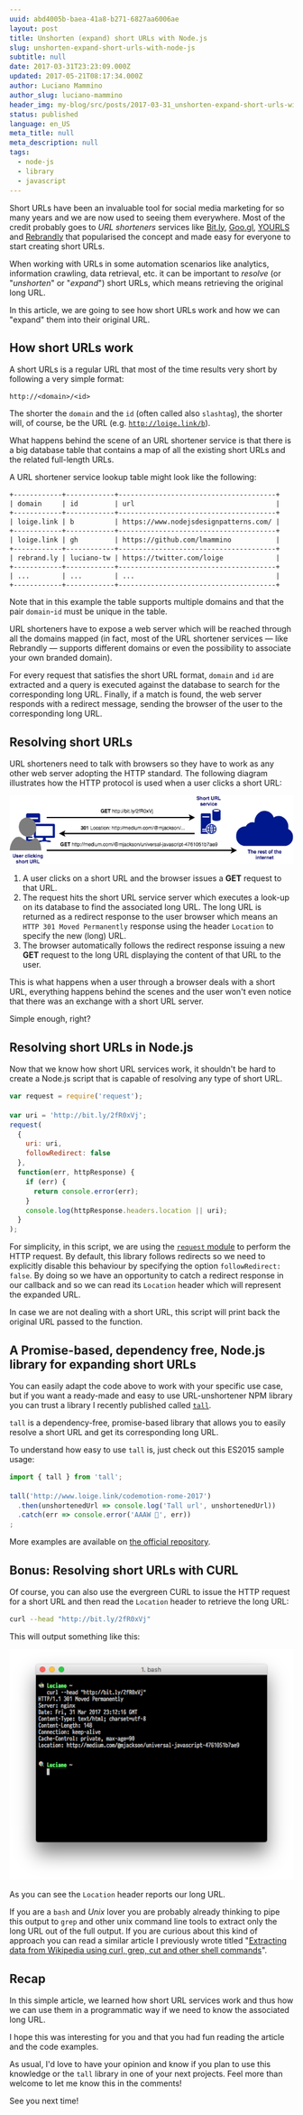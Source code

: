 ```yaml
---
uuid: abd4005b-baea-41a8-b271-6827aa6006ae
layout: post
title: Unshorten (expand) short URLs with Node.js
slug: unshorten-expand-short-urls-with-node-js
subtitle: null
date: 2017-03-31T23:23:09.000Z
updated: 2017-05-21T08:17:34.000Z
author: Luciano Mammino
author_slug: luciano-mammino
header_img: my-blog/src/posts/2017-03-31_unshorten-expand-short-urls-with-node-js/unshorten-expand-short-urls-with-node-js-loige-compressed.jpg
status: published
language: en_US
meta_title: null
meta_description: null
tags:
  - node-js
  - library
  - javascript
---
```


Short URLs have been an invaluable tool for social media marketing for so many years and we are now used to seeing them everywhere. Most of the credit probably goes to *URL shorteners* services like [Bit.ly](https://bitly.com), [Goo.gl](https://goo.gl/), [YOURLS](https://yourls.org/) and [Rebrandly](https://www.rebrandly.com) that popularised the concept and made easy for everyone to start creating short URLs.

When working with URLs in some automation scenarios like analytics, information crawling, data retrieval, etc. it can be important to *resolve* (or "*unshorten*" or "*expand*") short URLs, which means retrieving the original long URL.

In this article, we are going to see how short URLs work and how we can "expand" them into their original URL.


## How short URLs work

A short URLs is a regular URL that most of the time results very short by following a very simple format:

```plain
http://<domain>/<id>
```

The shorter the `domain` and the `id` (often called also `slashtag`), the shorter will, of course, be the URL (e.g. [`http://loige.link/b`](http://loige.link/b)).

What happens behind the scene of an URL shortener service is that there is a big database table that contains a map of all the existing short URLs and the related full-length URLs. 

A URL shortener service lookup table might look like the following:

```plain
+------------+------------+---------------------------------------+
| domain     | id         | url                                   |
+------------+------------+---------------------------------------+
| loige.link | b          | https://www.nodejsdesignpatterns.com/ |
+------------+------------+---------------------------------------+
| loige.link | gh         | https://github.com/lmammino           |
+------------+------------+---------------------------------------+
| rebrand.ly | luciano-tw | https://twitter.com/loige             |
+------------+------------+---------------------------------------+
| ...        | ...        | ...                                   |
+------------+------------+---------------------------------------+
```

Note that in this example the table supports multiple domains and that the pair `domain`-`id` must be unique in the table.

URL shorteners have to expose a web server which will be reached through all the domains mapped (in fact, most of the URL shortener services — like Rebrandly — supports different domains or even the possibility to associate your own branded domain).

For every request that satisfies the short URL format, `domain` and `id` are extracted and a query is executed against the database to search for the corresponding long URL. Finally, if a match is found, the web server responds with a redirect message, sending the browser of the user to the corresponding long URL.


## Resolving short URLs

URL shorteners need to talk with browsers so they have to work as any other web server adopting the HTTP standard. The following diagram illustrates how the HTTP protocol is used when a user clicks a short URL:

![How short URL services work](./how-short-url-services-work-loige-nodejs.png)

  1. A user clicks on a short URL and the browser issues a **GET** request to that URL.
  2. The request hits the short URL service server which executes a look-up on its database to find the associated long URL. The long URL is returned as a redirect response to the user browser which means an `HTTP 301 Moved Permanently` response using the header `Location` to specify the new (long) URL.
  3. The browser automatically follows the redirect response issuing a new **GET** request to the long URL displaying the content of that URL to the user.

This is what happens when a user through a browser deals with a short URL, everything happens behind the scenes and the user won't even notice that there was an exchange with a short URL server.

Simple enough, right?


## Resolving short URLs in Node.js

Now that we know how short URL services work, it shouldn't be hard to create a Node.js script that is capable of resolving any type of short URL.

```javascript
var request = require('request');

var uri = 'http://bit.ly/2fR0xVj';
request(
  {
    uri: uri,
    followRedirect: false
  },
  function(err, httpResponse) {
    if (err) {
      return console.error(err);
    }
    console.log(httpResponse.headers.location || uri);
  }
);
```

For simplicity, in this script, we are using the [`request` module](https://www.npmjs.com/package/request) to perform the HTTP request. By default, this library follows redirects so we need to explicitly disable this behaviour by specifying the option `followRedirect: false`. By doing so we have an opportunity to catch a redirect response in our callback and so we can read its `Location` header which will represent the expanded URL.

In case we are not dealing with a short URL, this script will print back the original URL passed to the function.


## A Promise-based, dependency free, Node.js library for expanding short URLs

You can easily adapt the code above to work with your specific use case, but if you want a ready-made and easy to use URL-unshortener NPM library you can trust a library I recently published called [`tall`](https://www.npmjs.com/package/tall).

`tall` is a dependency-free, promise-based library that allows you to easily resolve a short URL and get its corresponding long URL.

To understand how easy to use `tall` is, just check out this ES2015 sample usage:

```javascript
import { tall } from 'tall';

tall('http://www.loige.link/codemotion-rome-2017')
  .then(unshortenedUrl => console.log('Tall url', unshortenedUrl))
  .catch(err => console.error('AAAW 👻', err))
;
```

More examples are available on [the official repository](https://github.com/lmammino/tall).


## Bonus: Resolving short URLs with CURL

Of course, you can also use the evergreen CURL to issue the HTTP request for a short URL and then read the `Location` header to retrieve the long URL:

```bash
curl --head "http://bit.ly/2fR0xVj"
```

This will output something like this:

![CURL unshorten short URL output](./curl-unshorten-short-url-location-header-loige-nodejs.png)

As you can see the `Location` header reports our long URL.

If you are a `bash` and *Unix* lover you are probably already thinking to pipe this output to `grep` and other unix command line tools to extract only the long URL out of the full output. If you are curious about this kind of approach you can read a similar article I previously wrote titled "[Extracting data from Wikipedia using curl, grep, cut and other shell commands](http://loige.co/extracting-data-from-wikipedia-using-curl-grep-cut-and-other-bash-commands/)".


## Recap

In this simple article, we learned how short URL services work and thus how we can use them in a programmatic way if we need to know the associated long URL.

I hope this was interesting for you and that you had fun reading the article and the code examples.

As usual, I'd love to have your opinion and know if you plan to use this knowledge or the `tall` library in one of your next projects. Feel more than welcome to let me know this in the comments!

See you next time!
